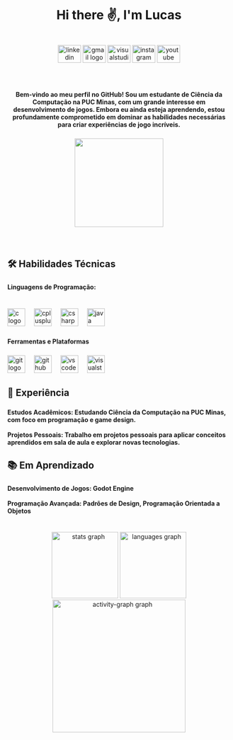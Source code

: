<h1 align="center">Hi there ✌️, I'm Lucas</h1>

###

<br clear="both">

<div align="center">
  <img src="https://raw.githubusercontent.com/maurodesouza/profile-readme-generator/master/src/assets/icons/social/linkedin/default.svg" width="52" height="40" alt="linkedin logo"  />
  <img src="https://raw.githubusercontent.com/maurodesouza/profile-readme-generator/master/src/assets/icons/social/gmail/default.svg" width="52" height="40" alt="gmail logo"  />
  <img src="https://raw.githubusercontent.com/maurodesouza/profile-readme-generator/master/src/assets/icons/social/visualstudio/default.svg" width="52" height="40" alt="visualstudio logo"  />
  <img src="https://raw.githubusercontent.com/maurodesouza/profile-readme-generator/master/src/assets/icons/social/instagram/default.svg" width="52" height="40" alt="instagram logo"  />
  <img src="https://raw.githubusercontent.com/maurodesouza/profile-readme-generator/master/src/assets/icons/social/youtube/default.svg" width="52" height="40" alt="youtube logo"  />
</div>

###

<br clear="both">

<h4 align="center">Bem-vindo ao meu perfil no GitHub! Sou um estudante de Ciência da Computação na PUC Minas, com um grande interesse em desenvolvimento de jogos. Embora eu ainda esteja aprendendo, estou profundamente comprometido em dominar as habilidades necessárias para criar experiências de jogo incríveis.</h4>

###

<div align="center">
  <img height="200" src="https://img1.picmix.com/output/stamp/normal/3/8/2/2/1972283_f7cbf.gif"  />
</div>

###

<br clear="both">

<h2 align="left">🛠️ Habilidades Técnicas</h2>

###

<h4 align="left">Linguagens de Programação:</h4>

###

<br clear="both">

<div align="left">
  <img src="https://cdn.jsdelivr.net/gh/devicons/devicon/icons/c/c-original.svg" height="40" alt="c logo"  />
  <img width="12" />
  <img src="https://cdn.jsdelivr.net/gh/devicons/devicon/icons/cplusplus/cplusplus-original.svg" height="40" alt="cplusplus logo"  />
  <img width="12" />
  <img src="https://cdn.jsdelivr.net/gh/devicons/devicon/icons/csharp/csharp-original.svg" height="40" alt="csharp logo"  />
  <img width="12" />
  <img src="https://cdn.jsdelivr.net/gh/devicons/devicon/icons/java/java-original.svg" height="40" alt="java logo"  />
</div>

###

<h4 align="left">Ferramentas e Plataformas</h4>

###

<div align="left">
  <img src="https://cdn.jsdelivr.net/gh/devicons/devicon/icons/git/git-original.svg" height="40" alt="git logo"  />
  <img width="12" />
  <img src="https://cdn.jsdelivr.net/gh/devicons/devicon/icons/github/github-original.svg" height="40" alt="github logo"  />
  <img width="12" />
  <img src="https://cdn.jsdelivr.net/gh/devicons/devicon/icons/vscode/vscode-original.svg" height="40" alt="vscode logo"  />
  <img width="12" />
  <img src="https://cdn.jsdelivr.net/gh/devicons/devicon/icons/visualstudio/visualstudio-plain.svg" height="40" alt="visualstudio logo"  />
</div>

###

<h2 align="left">📝 Experiência</h2>

###

<h4 align="left">Estudos Acadêmicos: Estudando Ciência da Computação na PUC Minas, com foco em programação e game design.<br><br>Projetos Pessoais: Trabalho em projetos pessoais para aplicar conceitos aprendidos em sala de aula e explorar novas tecnologias.</h4>

###

<h2 align="left">📚 Em Aprendizado</h2>

###

<h4 align="left">Desenvolvimento de Jogos: Godot Engine<br><br>Programação Avançada: Padrões de Design, Programação Orientada a Objetos</h4>

###

<h1 align="left"></h1>

###

<div align="center">
  <img src="https://github-readme-stats.vercel.app/api?username=Tuscoco&hide_title=false&hide_rank=false&show_icons=true&include_all_commits=true&count_private=true&disable_animations=false&theme=dracula&locale=en&hide_border=false&order=1" height="150" alt="stats graph"  />
  <img src="https://github-readme-stats.vercel.app/api/top-langs?username=Tuscoco&locale=en&hide_title=false&layout=compact&card_width=320&langs_count=5&theme=dracula&hide_border=false&order=2" height="150" alt="languages graph"  />
  <img src="https://github-readme-activity-graph.vercel.app/graph?username=Tuscoco&radius=16&theme=react&area=true&order=5" height="300" alt="activity-graph graph"  />
</div>

###
